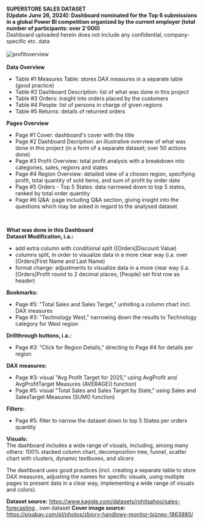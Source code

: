**SUPERSTORE SALES DATASET**<br>
**[Update June 26, 2024]: Dashboard nominated for the Top 6 submissions in a global Power BI competition organized by the current employer (total number of participants: over 2'000)**<br>
Dashboard uploaded herein does not include any confidential, company-specific etc. data <br><br>
![profitoverview](https://github.com/Anna-portfolio/Power-BI-Superstore-Sales-Dashboard/assets/75646880/9c4edea3-2ed9-471a-8485-518341a18843)
<br><br>
**Data Overview**
- Table #1 Measures Table: stores DAX measures in a separate table (good practice)
- Table #2 Dashboard Description: list of what was done in this project
- Table #3 Orders: insight into orders placed by the customers
- Table #4 People: list of persons in charge of given regions
- Table #5 Returns: details of returned orders

**Pages Overview**
- Page #1 Cover: dashboard's cover with the title
- Page #2 Dashboard Decription: an illustrative overview of what was done in this project (in a form of a separate dataset; over 50 actions done)
- Page #3 Profit Overview: total profit analysis with a breakdown into categories, sales, regions and states
- Page #4 Region Overview: detailed view of a chosen region, specifying profit, total quantity of sold items, and sum of profit by order date
- Page #5 Orders - Top 5 States: data narrowed down to top 5 states, ranked by total order quantity
- Page #6 Q&A: page including Q&A section, giving insight into the questions which may be asked in regard to the analysed dataset
<br>

**What was done in this Dashboard**<br>
**Dataset Modification, i.a.:**
- add extra column with conditional split ([Orders]Discount Value)
- columns split, in order to visualize data in a more clear way (i.a. over [Orders]First Name and Last Name)
- format change: adjustments to visualize data in a more clear way (i.a. [Orders]Profit round to 2 decimal places, [People] set first row as header)

**Bookmarks:**
- Page #5: "Total Sales and Sales Target," unhiding a column chart incl. DAX measures
- Page #3: "Technology West," narrowing down the results to Technology category for West region

**Drillthrough buttons, i.a.:**
- Page #3: "Click for Region Details," directing to Page #4 for details per region

**DAX measures:**
- Page #3: visual "Avg Profit Target for 2025," using AvgProfit and AvgProfitTarget Measures (AVERAGE() function)
- Page #5: visual "Total Sales and Sales Target by State," using Sales and SalesTarget Measures (SUM() function)

**Filters:**
- Page #5: filter to narrow the dataset down to top 5 States per orders quantity

**Visuals:**<br>
The dashboard includes a wide range of visuals, including, among many others: 100% stacked column chart, decomposition tree, funnel, scatter chart with clusters, dynamic textboxes, and slicers



The dashboard uses good practices (incl. creating a separate table to store DAX measures, adjusting the names for specific visuals, using multiple pages to present data in a clear way, implementing a wide range of visuals and colors). 



**Dataset source:** https://www.kaggle.com/datasets/rohitsahoo/sales-forecasting , own dataset
**Cover image source:** https://pixabay.com/pl/photos/zbiory-handlowy-monitor-biznes-1863880/

